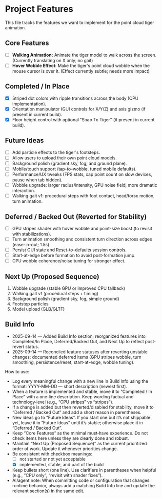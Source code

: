 # Project Features

This file tracks the features we want to implement for the point cloud tiger animation.

## Core Features

- [ ] **Walking Animation:** Animate the tiger model to walk across the screen. (Currently translating on X only; no gait)
- [ ] **Hover Wobble Effect:** Make the tiger's point cloud wobble when the mouse cursor is over it. (Effect currently subtle; needs more impact)

## Completed / In Place

- [x] Striped dot colors with ripple transitions across the body (CPU implementation).
- [x] Orientation manipulator (GUI controls for X/Y/Z) and axis gizmo (if present in current build).
- [x] Floor height control with optional "Snap To Tiger" (if present in current build).

## Future Ideas

- [ ] Add particle effects to the tiger's footsteps.
- [ ] Allow users to upload their own point cloud models.
- [ ] Background polish (gradient sky, fog, and ground plane).
- [ ] Mobile/touch support (tap-to-wobble, tuned mobile defaults).
- [ ] Performance/UX tweaks (FPS stats, cap point count on slow devices, pause when tab hidden).
- [ ] Wobble upgrade: larger radius/intensity, GPU noise field, more dramatic interaction.
- [ ] Walking gait v1: procedural steps with foot contact, head/torso motion, turn animation.

## Deferred / Backed Out (Reverted for Stability)

- [ ] GPU stripes shader with hover wobble and point-size boost (to revisit with stabilizations).
- [ ] Turn animation smoothing and consistent turn direction across edges (ease-in-out; 1.5s).
- [ ] Persist GUI state and Reset-to-defaults session controls.
- [ ] Start-at-edge before formation to avoid post-formation jump.
- [ ] CPU wobble coherence/noise tuning for stronger effect.

## Next Up (Proposed Sequence)

1) Wobble upgrade (stable GPU or improved CPU fallback)
2) Walking gait v1 (procedural steps + timing)
3) Background polish (gradient sky, fog, simple ground)
4) Footstep particles
5) Model upload (GLB/GLTF)

## Build Info

- 2025-09-14 — Added Build Info section; reorganized features into Completed/In Place, Deferred/Backed Out, and Next Up to reflect post-revert status.
- 2025-09-14 — Reconciled feature statuses after reverting unstable changes; documented deferred items (GPU stripes wobble, turn smoothing, persistence/reset, start-at-edge, wobble tuning).

How to use:
- Log every meaningful change with a new line in Build Info using the format: YYYY-MM-DD — short description (newest first).
- When a feature is implemented and stable, move it to “Completed / In Place” with a one‑line description. Keep wording factual and technology‑level (e.g., “CPU stripes” vs “stripes”).
- If a change is added but then reverted/disabled for stability, move it to “Deferred / Backed Out” and add a short reason in parentheses.
- New ideas go to “Future Ideas”. If you start one but it’s not shippable yet, leave it in “Future Ideas” until it’s stable; otherwise place it in “Deferred / Backed Out”.
- Keep “Core Features” as the minimal must‑have experience. Do not check items here unless they are clearly done and robust.
- Maintain “Next Up (Proposed Sequence)” as the current prioritized order of work. Update it whenever priorities change.
- Be consistent with checkbox meanings:
  - [ ] not started or not yet acceptable
  - [x] implemented, stable, and part of the build
- Keep bullets short (one line). Use clarifiers in parentheses when helpful (e.g., “CPU only”, “revisit with shader fixes”).
- AI/agent note: When committing code or configuration that changes runtime behavior, always add a matching Build Info line and update the relevant section(s) in the same edit.
